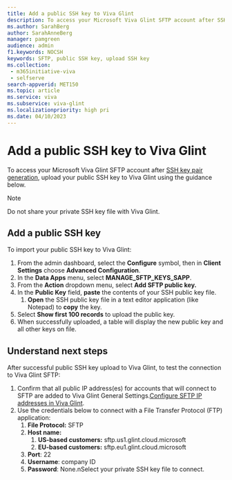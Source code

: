 ```yaml
---
title: Add a public SSH key to Viva Glint
description: To access your Microsoft Viva Glint SFTP account after SSH key pair generation, upload your public SSH key to Viva Glint.
ms.author: SarahBerg
author: SarahAnneBerg
manager: pamgreen
audience: admin
f1.keywords: NOCSH
keywords: SFTP, public SSH key, upload SSH key
ms.collection: 
 - m365initiative-viva
 - selfserve
search-appverid: MET150
ms.topic: article
ms.service: viva
ms.subservice: viva-glint
ms.localizationpriority: high pri
ms.date: 04/10/2023
---
```


# Add a public SSH key to Viva Glint

To access your Microsoft Viva Glint SFTP account after [SSH key pair generation](https://go.microsoft.com/fwlink/?linkid=2240226), upload your public SSH key to Viva Glint using the guidance below.

> [!NOTE]
> Do not share your private SSH key file with Viva Glint.

## Add a public SSH key

To import your public SSH key to Viva Glint:

1. From the admin dashboard, select the **Configure** symbol, then in **Client Settings** choose **Advanced Configuration**.
2. In the **Data Apps** menu, select **MANAGE\_SFTP\_KEYS\_SAPP**.
3. From the **Action** dropdown menu, select **Add SFTP public key.**
4. In the **Public Key** field, **paste** the contents of your SSH public key file.
   1. **Open** the SSH public key file in a text editor application (like Notepad) to **copy** the key.
5. Select **Show first 100 records** to upload the public key.
6. When successfully uploaded, a table will display the new public key and all other keys on file.

## Understand next steps

After successful public SSH key upload to Viva Glint, to test the connection to Viva Glint SFTP:

1. Confirm that all public IP address(es) for accounts that will connect to SFTP are added to Viva Glint General Settings.[Configure SFTP IP addresses in Viva Glint](https://go.microsoft.com/fwlink/?linkid=2238339).
2. Use the credentials below to connect with a File Transfer Protocol (FTP) application:
   1. **File Protocol:** SFTP
   2. **Host name:**
      1. **US-based customers:** sftp.us1.glint.cloud.microsoft
      2. **EU-based customers:** sftp.eu1.glint.cloud.microsoft
   3. **Port**: 22
   4. **Username**: company ID
   5. **Password**: None.nSelect your private SSH key file to connect.